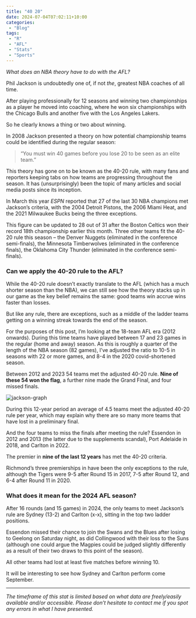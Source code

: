 ```yaml
---
title: "40 20"
date: 2024-07-04T07:02:11+10:00
categories:
 - "Blog"
tags:
 - "R"
 - "AFL" 
 - "Stats"
 - "Sports"
---
```


*What does an NBA theory have to do with the AFL?*

<!--more-->

Phil Jackson is undoubtedly one of, if not *the*, greatest NBA coaches of all time. 

After playing professionally for 12 seasons and winning two championships as a player he moved into coaching, where he won six championships with the Chicago Bulls and another five with the Los Angeles Lakers.

So he clearly knows a thing or two about winning. 

In 2008 Jackson presented a theory on how potential championship teams could be identified during the regular season:

> “You must win 40 games before you lose 20 to be seen as an elite team.”

This theory has gone on to be known as the 40-20 rule, with many fans and reporters keeping tabs on how teams are progressing throughout the season. It has (unsurprisingly) been the topic of many articles and social media posts since its inception.

In March this year *ESPN* reported that 27 of the last 30 NBA champions met Jackson’s criteria, with the 2004 Detroit Pistons, the 2006 Miami Heat, and the 2021 Milwaukee Bucks being the three exceptions. 

This figure can be updated to 28 out of 31 after the Boston Celtics won their record 18th championship earlier this month. Three other teams fit the 40-20 rule this season – the Denver Nuggets (eliminated in the conference semi-finals), the Minnesota Timberwolves (eliminated in the conference finals), the Oklahoma City Thunder (eliminated in the conference semi-finals).

### Can we apply the 40-20 rule to the AFL?

While the 40-20 rule doesn’t exactly translate to the AFL (which has a much shorter season than the NBA), we can still see how the theory stacks up in our game as the key belief remains the same: good teams win accrue wins faster than losses. 

But like any rule, there are exceptions, such as a middle of the ladder teams getting on a winning streak towards the end of the season.

For the purposes of this post, I’m looking at the 18-team AFL era (2012 onwards). During this time teams have played between 17 and 23 games in the regular (home and away) season. As this is roughly a quarter of the length of the NBA season (82 games), I’ve adjusted the ratio to 10-5 in seasons with 22 or more games, and 8-4 in the 2020 covid-shortened season.

Between 2012 and 2023 54 teams met the adjusted 40-20 rule. **Nine of these 54 won the flag**, a further nine made the Grand Final, and four missed finals.

![jackson-graph](/img/content/posts/phil-jackson-afl.png)

During this 12-year period an average of 4.5 teams meet the adjusted 40-20 rule per year, which may explain why there are so many more teams that have lost in a preliminary final.

And the four teams to miss the finals after meeting the rule? Essendon in 2012 and 2013 (the latter due to the supplements scandal), Port Adelaide in 2018, and Carlton in 2022.

The premier in **nine of the last 12 years** has met the 40-20 criteria. 

Richmond’s three premierships in have been the only exceptions to the rule, although the Tigers were 9-5 after Round 15 in 2017, 7-5 after Round 12, and 6-4 after Round 11 in 2020.   

### What does it mean for the 2024 AFL season?

After 16 rounds (and 15 games) in 2024, the only teams to meet Jackson’s rule are Sydney (13-2) and Carlton (x-x), sitting in the top two ladder positions. 

Essendon missed their chance to join the Swans and the Blues after losing to Geelong on Saturday night, as did Collingwood with their loss to the Suns (although one could argue the Magpies could be judged slightly differently as a result of their two draws to this point of the season).

All other teams had lost at least five matches before winning 10.

It will be interesting to see how Sydney and Carlton perform come September.  

--- 

*The timeframe of this stat is limited based on what data are freely/easily available and/or accessible. Please don’t hesitate to contact me if you spot any errors in what I have presented.*

